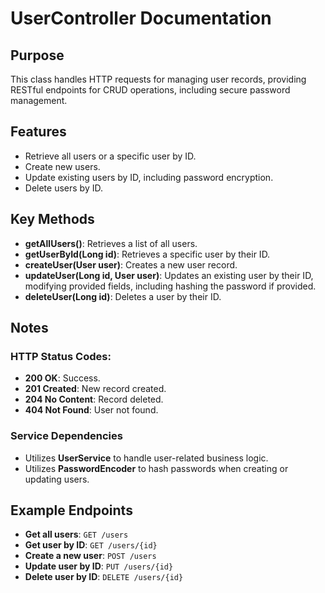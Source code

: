 # UserController Documentation

## Purpose

This class handles HTTP requests for managing user records, providing RESTful endpoints for CRUD operations, including secure password management.

## Features

- Retrieve all users or a specific user by ID.
- Create new users.
- Update existing users by ID, including password encryption.
- Delete users by ID.

## Key Methods

- **getAllUsers()**: Retrieves a list of all users.
- **getUserById(Long id)**: Retrieves a specific user by their ID.
- **createUser(User user)**: Creates a new user record.
- **updateUser(Long id, User user)**: Updates an existing user by their ID, modifying provided fields, including hashing the password if provided.
- **deleteUser(Long id)**: Deletes a user by their ID.

## Notes

### HTTP Status Codes:

- **200 OK**: Success.
- **201 Created**: New record created.
- **204 No Content**: Record deleted.
- **404 Not Found**: User not found.

### Service Dependencies

- Utilizes **UserService** to handle user-related business logic.
- Utilizes **PasswordEncoder** to hash passwords when creating or updating users.

## Example Endpoints

- **Get all users**: `GET /users`
- **Get user by ID**: `GET /users/{id}`
- **Create a new user**: `POST /users`
- **Update user by ID**: `PUT /users/{id}`
- **Delete user by ID**: `DELETE /users/{id}`

